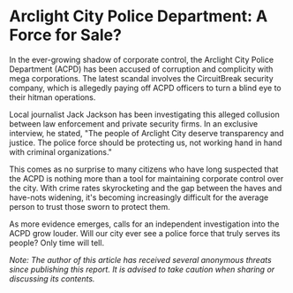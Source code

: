 # Arclight City Police Department: A Force for Sale?

In the ever-growing shadow of corporate control, the Arclight City Police Department (ACPD) has been accused of corruption and complicity with mega corporations. The latest scandal involves the CircuitBreak security company, which is allegedly paying off ACPD officers to turn a blind eye to their hitman operations.

Local journalist Jack Jackson has been investigating this alleged collusion between law enforcement and private security firms. In an exclusive interview, he stated, "The people of Arclight City deserve transparency and justice. The police force should be protecting us, not working hand in hand with criminal organizations."

This comes as no surprise to many citizens who have long suspected that the ACPD is nothing more than a tool for maintaining corporate control over the city. With crime rates skyrocketing and the gap between the haves and have-nots widening, it's becoming increasingly difficult for the average person to trust those sworn to protect them.

As more evidence emerges, calls for an independent investigation into the ACPD grow louder. Will our city ever see a police force that truly serves its people? Only time will tell.

*Note: The author of this article has received several anonymous threats since publishing this report. It is advised to take caution when sharing or discussing its contents.*